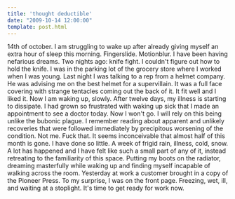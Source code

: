 ```yaml
---
title: 'thought deductible'
date: "2009-10-14 12:00:00"
template: post.html
---
```


14th of october. I am struggling to wake up after already giving myself an extra hour of sleep this morning. Fingerslide. Motionblur. I have been having nefarious dreams. Two nights ago: knife fight. I couldn't figure out how to hold the knife. I was in the parking lot of the grocery store where I worked when I was young. Last night I was talking to a rep from a helmet company. He was advising me on the best helmet for a supervillain. It was a full face covering with strange tentacles coming out the back of it. It fit well and I liked it. Now I am waking up, slowly. After twelve days, my illness is starting to dissipate. I had grown so frustrated with waking up sick that I made an appointment to see a doctor today. Now I won't go. I will rely on this being unlike the bubonic plague. I remember reading about apparent and unlikely recoveries that were followed immediately by precipitous worsening of the condition. Not me. Fuck that. It seems inconceivable that almost half of this month is gone. I have done so little. A week of frigid rain, illness, cold, snow. A lot has happened and I have felt like such a small part of any of it, instead retreating to the familiarity of this space. Putting my boots on the radiator, dreaming masterfully while waking up and finding myself incapable of walking across the room. Yesterday at work a customer brought in a copy of the Pioneer Press. To my surprise, I was on the front page. Freezing, wet, ill, and waiting at a stoplight. It's time to get ready for work now.